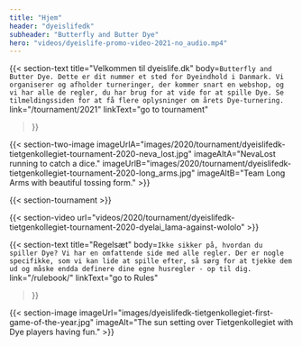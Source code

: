 ```yaml
---
title: "Hjem"
header: "dyeislifedk"
subheader: "Butterfly and Butter Dye"
hero: "videos/dyeislife-promo-video-2021-no_audio.mp4"
---
```


{{< section-text
  title="Velkommen til dyeislife.dk"
  body=`
    Butterfly and Butter Dye. Dette er dit nummer et sted for Dyeindhold i Danmark. Vi organiserer og afholder turneringer, der kommer snart en webshop, og vi har alle de regler, du har brug for at vide for at spille Dye. Se tilmeldingssiden for at få flere oplysninger om årets Dye-turnering.
  `
  link="/tournament/2021"
  linkText="go to tournament"
>}}

{{< section-two-image imageUrlA="images/2020/tournament/dyeislifedk-tietgenkollegiet-tournament-2020-neva_lost.jpg" imageAltA="NevaLost running to catch a dice." imageUrlB="images/2020/tournament/dyeislifedk-tietgenkollegiet-tournament-2020-long_arms.jpg" imageAltB="Team Long Arms with beautiful tossing form." >}}

{{< section-tournament >}}

{{< section-video url="videos/2020/tournament/dyeislifedk-tietgenkollegiet-tournament-2020-dyelai_lama-against-wololo" >}}

{{< section-text
  title="Regelsæt"
  body=`
    Ikke sikker på, hvordan du spiller Dye? Vi har en omfattende side med alle regler. Der er nogle specifikke, som vi kan lide at spille efter, så sørg for at tjekke dem ud og måske endda definere dine egne husregler - op til dig.
  `
  link="/rulebook/"
  linkText="go to Rules"
>}}

{{< section-image imageUrl="images/dyeislifedk-tietgenkollegiet-first-game-of-the-year.jpg" imageAlt="The sun setting over Tietgenkollegiet with Dye players having fun." >}}
